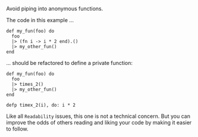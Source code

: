 Avoid piping into anonymous functions.

The code in this example ...

    def my_fun(foo) do
      foo
      |> (fn i -> i * 2 end).()
      |> my_other_fun()
    end

... should be refactored to define a private function:

    def my_fun(foo) do
      foo
      |> times_2()
      |> my_other_fun()
    end

    defp timex_2(i), do: i * 2

Like all `Readability` issues, this one is not a technical concern.
But you can improve the odds of others reading and liking your code by making
it easier to follow.
